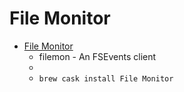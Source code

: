 # File Monitor
- [File Monitor](http://NewOSXBook.com/tools/filemon.html)
  -  filemon - An FSEvents client
  - 
  - `brew cask install File Monitor`

